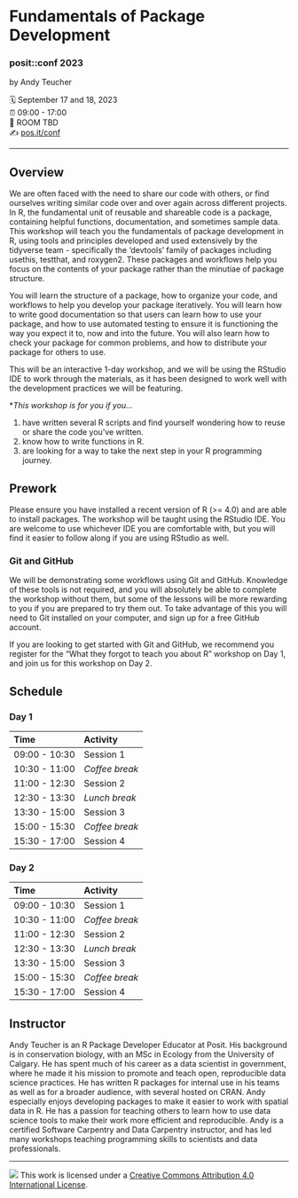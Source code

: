 # Fundamentals of Package Development

### posit::conf 2023

by Andy Teucher

<!-----

INSTRUCTIONS FOR INSTRUCTORS: Please insert information about your
workshop below. Then, add workshop content in the materials folder and
link to each session’s materials from the schedule below. You are
welcomed to add more rows to the schedule. We just ask that you take
breaks at the specified times. Once you are done adding information, you
can remove these instructions from the README.

Alternatively, you can completely redo the organization of this repo 
as a Quarto website or some other format you prefer to host your workshop
materials. The only requirement is that your workshop materials are hosted 
here.

----->

:spiral_calendar: September 17 and 18, 2023  
:alarm_clock:     09:00 - 17:00  
:hotel:           ROOM TBD  
:writing_hand:    [pos.it/conf](http://pos.it/conf)

-----

## Overview

We are often faced with the need to share our code with others, or find
ourselves writing similar code over and over again across different projects. In
R, the fundamental unit of reusable and shareable code is a package, containing helpful
functions, documentation, and sometimes sample data. This workshop will teach
you the fundamentals of package development in R, using tools and principles
developed and used extensively by the tidyverse team - specifically the
‘devtools’ family of packages including usethis, testthat, and roxygen2. These
packages and workflows help you focus on the contents of your package rather
than the minutiae of package structure.

You will learn the structure of a package, how to organize your code, and
workflows to help you develop your package iteratively. You will learn how to
write good documentation so that users can learn how to use your package, and
how to use automated testing to ensure it is functioning the way you expect it
to, now and into the future. You will also learn how to check your package for
common problems, and how to distribute your package for others to use.

This will be an interactive 1-day workshop, and we will be using the RStudio IDE
to work through the materials, as it has been designed to work well with the
development practices we will be featuring.

**This workshop is for you if you...*

1. have written several R scripts and find yourself wondering how to reuse or
   share the code you’ve written.
2. know how to write functions in R.
3. are looking for a way to take the next step in your R programming journey.

## Prework

Please ensure you have installed a recent version of R (>= 4.0) and are able to
install packages. The workshop will be taught using the RStudio IDE. You are
welcome to use whichever IDE you are comfortable with, but you will find it
easier to follow along if you are using RStudio as well.

### Git and GitHub

We will be demonstrating some workflows using Git and GitHub. Knowledge of these
tools is not required, and you will absolutely be able to complete the workshop
without them, but some of the lessons will be more rewarding to you if you are
prepared to try them out. To take advantage of this you will need to Git 
installed on your computer, and sign up for a free GitHub account.

If you are looking to get started with Git and GitHub,
we recommend you register for the “What they forgot to teach you about R”
workshop on Day 1, and join us for this workshop on Day 2.

## Schedule

### Day 1

| Time          | Activity         |
| :------------ | :--------------- |
| 09:00 - 10:30 | Session 1        |
| 10:30 - 11:00 | *Coffee break*   |
| 11:00 - 12:30 | Session 2        |
| 12:30 - 13:30 | *Lunch break*    |
| 13:30 - 15:00 | Session 3        |
| 15:00 - 15:30 | *Coffee break*   |
| 15:30 - 17:00 | Session 4        |

### Day 2

| Time          | Activity         |
| :------------ | :--------------- |
| 09:00 - 10:30 | Session 1        |
| 10:30 - 11:00 | *Coffee break*   |
| 11:00 - 12:30 | Session 2        |
| 12:30 - 13:30 | *Lunch break*    |
| 13:30 - 15:00 | Session 3        |
| 15:00 - 15:30 | *Coffee break*   |
| 15:30 - 17:00 | Session 4        |

## Instructor

Andy Teucher is an R Package Developer Educator at Posit. His background is in
conservation biology, with an MSc in Ecology from the University of Calgary. He
has spent much of his career as a data scientist in government, where he made it
his mission to promote and teach open, reproducible data science practices. He
has written R packages for internal use in his teams as well as for a broader
audience, with several hosted on CRAN. Andy especially enjoys developing
packages to make it easier to work with spatial data in R. He has a passion for
teaching others to learn how to use data science tools to make their work more
efficient and reproducible. Andy is a certified Software Carpentry and Data
Carpentry instructor, and has led many workshops teaching programming skills to
scientists and data professionals.

-----

![](https://i.creativecommons.org/l/by/4.0/88x31.png) This work is
licensed under a [Creative Commons Attribution 4.0 International
License](https://creativecommons.org/licenses/by/4.0/).
